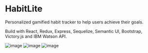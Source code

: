# HabitLite

Personalized gamified habit tracker to help users achieve their goals.

Build with React, Redux, Express, Sequelize, Semantic UI, Bootstrap, Victory.js and IBM Watson API.

![image](https://user-images.githubusercontent.com/26104823/59723876-dc447600-91f5-11e9-8d1d-6e2dbd73681d.png)
![image](https://user-images.githubusercontent.com/26104823/59723826-b4eda900-91f5-11e9-9b97-b5e3a1605faf.png)
![image](https://user-images.githubusercontent.com/26104823/59642845-9e334d80-9134-11e9-9a18-5a050ecc0a83.png)
